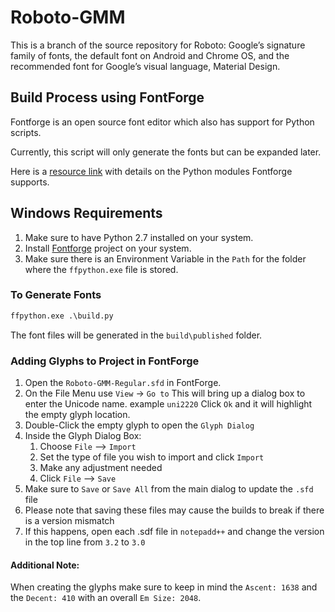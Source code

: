 # Roboto-GMM

This is a branch of the source repository for Roboto: Google’s signature family
of fonts, the default font on Android and Chrome OS, and the
recommended font for Google’s visual language, Material Design.

## Build Process using FontForge

Fontforge is an open source font editor which also has support for Python scripts.

Currently, this script will only generate the fonts but can be expanded later.

Here is a [resource link](https://fontforge.org/docs/scripting/python.html) with details on the Python modules Fontforge supports.

## Windows Requirements

1. Make sure to have Python 2.7 installed on your system.
2. Install [Fontforge](https://fontforge.org/en-US/downloads/) project on your system.
3. Make sure there is an Environment Variable in the `Path` for the folder where the  `ffpython.exe` file is stored.

### To Generate Fonts

```cmd
ffpython.exe .\build.py
```

The font files will be generated in the `build\published` folder.

### Adding Glyphs to Project in FontForge

1. Open the `Roboto-GMM-Regular.sfd` in FontForge.
2. On the File Menu use `View` -> `Go to`
   This will bring up a dialog box to enter the Unicode name.  example `uni2220`
   Click `Ok` and it will highlight the empty glyph location.
3. Double-Click the empty glyph to open the `Glyph Dialog`
4. Inside the Glyph Dialog Box:
   1. Choose `File` --> `Import`
   2. Set the type of file you wish to import and click `Import`
   3. Make any adjustment needed
   4. Click `File` --> `Save`
5. Make sure to `Save` or `Save All` from the main dialog to update the `.sfd` file
6. Please note that saving these files may cause the builds to break if there is a version mismatch
7. If this happens, open each .sdf file in `notepadd++` and change the version in the top line from `3.2` to `3.0`

#### Additional Note:

When creating the glyphs make sure to keep in mind the `Ascent: 1638` and the `Decent: 410` with an overall `Em Size: 2048`.